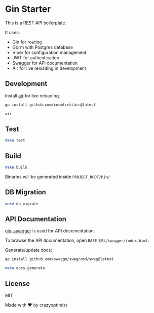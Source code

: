 # Gin Starter

This is a REST API boilerplate.

It uses:
- Gin for routing
- Gorm with Postgres database
- Viper for configuration management
- JWT for authentication
- Swagger for API documentation
- Air for live reloading in development

## Development

Install [air](https://github.com/cosmtrek/air) for live reloading.

```bash
go install github.com/cosmtrek/air@latest
```

```bash
air
```

## Test

```bash
make test
```

## Build

```bash
make build
```

Binaries will be generated inside `PROJECT_ROOT/bin/`

## DB Migration

```bash
make db_migrate
```

## API Documentation

[gin-swagger](https://github.com/swaggo/gin-swagger) is used for API documentation.

To browse the API documentation, open `BASE_URL/swagger/index.html`.

Generate/update docs:

```bash
go install github.com/swaggo/swag/cmd/swag@latest

make docs_generate
```

## License

MIT

Made with :heart: by crazyoptimist
